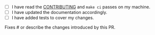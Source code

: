 <!--- Put an `x` in all the boxes that apply -->

- [ ] I have read the [CONTRIBUTING](CONTRIBUTING.md) and `make ci` passes on my machine.
- [ ] I have updated the documentation accordingly.
- [ ] I have added tests to cover my changes.

Fixes #<GitHub issue number> or describe the changes introduced by this PR.
